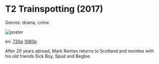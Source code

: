 # T2 Trainspotting (2017)

Genres: drama, crime

![poster](http://image.tmdb.org/t/p/w500/fbHXfr2N4pI2j7i9RLYiddjotBl.jpg)

en:
  [720p](magnet:?xt=urn:btih:FA682455EFF6D5F659FF51F074715CEC154B1012&tr=udp://glotorrents.pw:6969/announce&tr=udp://tracker.opentrackr.org:1337/announce&tr=udp://torrent.gresille.org:80/announce&tr=udp://tracker.openbittorrent.com:80&tr=udp://tracker.coppersurfer.tk:6969&tr=udp://tracker.leechers-paradise.org:6969&tr=udp://p4p.arenabg.ch:1337&tr=udp://tracker.internetwarriors.net:1337)
  [1080p](magnet:?xt=urn:btih:C548AD0CF59EE545FD6A8F7A009F282631369AC2&tr=udp://glotorrents.pw:6969/announce&tr=udp://tracker.opentrackr.org:1337/announce&tr=udp://torrent.gresille.org:80/announce&tr=udp://tracker.openbittorrent.com:80&tr=udp://tracker.coppersurfer.tk:6969&tr=udp://tracker.leechers-paradise.org:6969&tr=udp://p4p.arenabg.ch:1337&tr=udp://tracker.internetwarriors.net:1337)
  


After 20 years abroad, Mark Renton returns to Scotland and reunites with his old friends Sick Boy, Spud and Begbie.